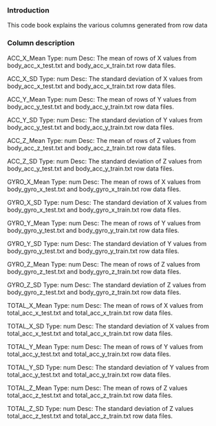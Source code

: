 ### Introduction

This code book explains the various columns generated from row data

### Column description

ACC_X_Mean
	Type: num
	Desc: The mean of rows of X values from body_acc_x_test.txt and body_acc_x_train.txt row data files.
	
ACC_X_SD
	Type: num
	Desc: The standard deviation of X values from body_acc_x_test.txt and body_acc_x_train.txt row data files.

ACC_Y_Mean
        Type: num
	Desc: The mean of rows of Y values from body_acc_y_test.txt and body_acc_y_train.txt row data files.

ACC_Y_SD
        Type: num
	Desc: The standard deviation of Y values from body_acc_y_test.txt and body_acc_y_train.txt row data files.

ACC_Z_Mean
        Type: num
	Desc: The mean of rows of Z values from body_acc_z_test.txt and body_acc_z_train.txt row data files.
 
ACC_Z_SD
        Type: num
	Desc: The standard deviation of Z values from body_acc_y_test.txt and body_acc_y_train.txt row data files.

GYRO_X_Mean
        Type: num
	Desc: The mean of rows of X values from body_gyro_x_test.txt and body_gyro_x_train.txt row data files.

GYRO_X_SD
        Type: num
	Desc: The standard deviation of X values from body_gyro_x_test.txt and body_gyro_x_train.txt row data files.

GYRO_Y_Mean
        Type: num
	Desc: The mean of rows of Y values from body_gyro_y_test.txt and body_gyro_y_train.txt row data files.

GYRO_Y_SD
        Type: num
	Desc: The standard deviation of Y values from body_gyro_y_test.txt and body_gyro_y_train.txt row data files.

GYRO_Z_Mean
        Type: num
	Desc: The mean of rows of Z values from body_gyro_z_test.txt and body_gyro_z_train.txt row data files.

GYRO_Z_SD
        Type: num
	Desc: The standard deviation of Z values from body_gyro_z_test.txt and body_gyro_z_train.txt row data files.

TOTAL_X_Mean
        Type: num
	Desc: The mean of rows of X values from total_acc_x_test.txt and total_acc_x_train.txt row data files.

TOTAL_X_SD
        Type: num
	Desc: The standard deviation of X values from total_acc_x_test.txt and total_acc_x_train.txt row data files.

TOTAL_Y_Mean
        Type: num
	Desc: The mean of rows of Y values from total_acc_y_test.txt and total_acc_y_train.txt row data files.

TOTAL_Y_SD
        Type: num
	Desc: The standard deviation of Y values from total_acc_y_test.txt and total_acc_y_train.txt row data files.

TOTAL_Z_Mean
        Type: num
	Desc: The mean of rows of Z values total_acc_z_test.txt and total_acc_z_train.txt row data files.

TOTAL_Z_SD
        Type: num
	Desc: The standard deviation of Z values total_acc_z_test.txt and total_acc_z_train.txt row data files.

